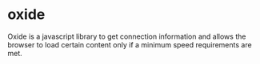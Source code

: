 # oxide
Oxide is a javascript library to get connection information and allows the browser to load certain content only if a minimum speed requirements are met.
